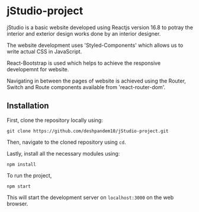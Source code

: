 # jStudio-project

jStudio is a basic website developed using Reactjs version 16.8 to potray the interior and exterior design works done by an interior designer.

The website development uses 'Styled-Components' which allows us to write actual CSS in JavaScript. 

React-Bootstrap is used which helps to achieve the responsive developemnt for website. 

Navigating in between the pages of website is achieved using the Router, Switch and Route components available from 'react-router-dom'.

## Installation

First, clone the repository locally using:
```
git clone https://github.com/deshpandem10/jStudio-project.git
```
Then, navigate to the cloned repository using `cd`.

Lastly, install all the necessary modules using: 
```
npm install
```

To run the project, 
```
npm start
```

This will start the development server on `localhost:3000` on the web browser.


